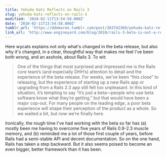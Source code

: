 ```yaml
---
title: Yehuda Katz Reflects on Rails 3
slug: yehuda-katz-reflects-on-rails-3
modified: '2010-02-11T13:54:58.000Z'
date: '2010-02-11T13:54:58.000Z'
tumblr_url: 'https://ddemaree.tumblr.com/post/383742369/yehuda-katz-reflects-on-rails-3'
link_url: 'http://www.engineyard.com/blog/2010/rails-3-beta-is-out-a-retrospective/'
---
```

Here wycats explains not only what's changed in the beta release, but also why it's changed, in a clear, thoughtful way that makes me feel I've been both wrong, and an asshole, about Rails 3. To wit:

> One of the things that most surprised and impressed me is the Rails core team’s (and especially DHH’s) attention to detail and the experience of the beta release. For weeks, we’ve been “this close” to releasing, but the experience of starting up a new Rails app or upgrading from a Rails 2.3 app still felt too unpleasant. In this kind of situation, it’s tempting to say “it’s just a beta—people who use beta software know what they’re getting,” but that would have been a major cop-out. For many people on the leading edge, a poor beta experience will shape their perception of the product as a whole. So we waited a bit, but now we’re finally here.

Ironically, the rough time I've had working with the beta so far has (a) mostly been me having to overcome five years of Rails 0.9-2.3 muscle memory, and (b) reminded me a lot of those first couple of years, before Rails had a semi-stable API and decent documentation. So on the one hand, Rails has taken a step backward. But it also seems poised to become an even bigger, better framework than it has been.
